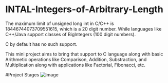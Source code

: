 # INTAL-Integers-of-Arbitrary-Length
The maximum limit of unsigned long int in C/C++ is 18446744073709551615, which is a 20 digit number. While languages like C++/Java support classes of BigIntegers (100 digit numbers).

C by default has no such support.

This mini project aims to bring that support to C language along with basic Arithmetic operations like Comparison, Addition, Substraction, 
and Multiplication along with applications like Factorial, Fibonacci, etc.

#Project Stages
![image](https://github.com/user-attachments/assets/b0e0334c-deb3-4973-8a09-34c1d8747e11)

